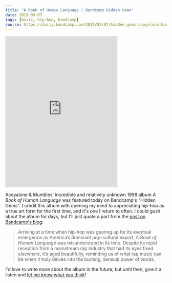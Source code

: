 ```yaml
---
title: "A Book of Human Language | Bandcamp Hidden Gems"
date: 2019-03-07
tags: [music, hip-hop, bandcamp]
source: https://daily.bandcamp.com/2019/03/07/hidden-gems-aceyalone-book-of-human-language/
---
```


<iframe style="border: 0; width: 350px; height: 470px;" src="https://bandcamp.com/EmbeddedPlayer/album=2573998004/size=large/bgcol=ffffff/linkcol=0687f5/tracklist=false/transparent=true/" seamless>
	<a href="http://aceyalone.bandcamp.com/album/a-book-of-human-language">A Book of Human Language by Aceyalone</a>
</iframe>

Aceyalone & Mumbles' incredible and relatively unknown 1998 album <cite>A Book of Human Language</cite> was featured today on Bandcamp's "Hidden Gems". I credit this album with opening my mind to appreciating hip-hop as a true art form for the first time, and it's one I return to often. I could gush about the album for days, but I'll just quote a part from the [post on Bandcamp's blog](https://daily.bandcamp.com/2019/03/07/hidden-gems-aceyalone-book-of-human-language/):

> Arriving at a time when hip-hop was gearing up for its eventual emergence as America’s dominant pop-cultural export, <cite>A Book of Human Language</cite> was misunderstood in its time. Despite its tepid reception from a mainstream rap industry that had its eyes fixed elsewhere, it’s aged beautifully, reminding us of what rap music can be when it truly delves into the burning, sensual power of words.

I'd love to write more about the album in the future, but until then, give it a listen and [let me know what you think](mailto:book-of-human-language@hisaac.net)!
